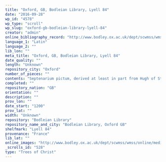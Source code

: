 ```yaml
---
title: "Oxford, GB, Bodleian Library, Lyell 84"
date: "2016-09-28"
wp_id: "4578"
wp_type: "scroll"
wp_slug: "oxford-gb-bodleian-library-lyell-84"
creator: "admin"
online_bibliography_record: "http://www.bodley.ox.ac.uk/dept/scwmss/wmss/online/medieval/lyell/lyell.html"
language_1: "Latin"
language_2: ""
lib_lon: ""
meta_title: "Oxford, GB, Bodleian Library, Lyell 84"
date_quality: ""
length: "Unknown"
repository_city: "Oxford"
number_of_pieces: ""
contents: "Septenarium pictum, derived at least in part from Hugh of St. Victor, De quinque septenis."
completed: ""
repository_nation: "GB"
orientation: ""
description: ""
prov_lon: ""
date_start: "1200"
prov_lat: ""
width: "Unknown"
repository: "Bodleian Library"
repository_name_and_city: "Bodleian Library, Oxford GB"
shelfmark: "Lyell 84"
provenance: "France"
lib_lat: ""
online_images: "http://www.bodley.ox.ac.uk/dept/scwmss/wmss/online/medieval/lyell/images/00843518.jpg"
_scrolls_id: "528"
type: "Trees of Christ"
---
```



